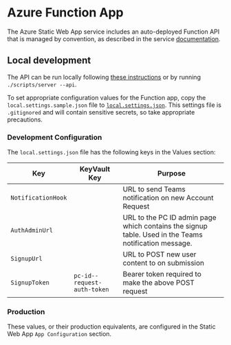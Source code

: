 # Azure Function App

The Azure Static Web App service includes an auto-deployed Function API that is managed by convention, as described in the service [documentation](https://docs.microsoft.com/en-us/azure/static-web-apps/apis).

## Local development

The API can be run locally following [these instructions](https://docs.microsoft.com/en-us/azure/static-web-apps/add-api#run-the-api-locally) or by running `./scripts/server --api`.

To set appropriate configuration values for the Function app, copy the `local.settings.sample.json` file to [`local.settings.json`](https://docs.microsoft.com/en-us/azure/static-web-apps/application-settings#about-api-app-settings). This settings file is `.gitignored` and will contain sensitive secrets, so take appropriate precautions.

### Development Configuration

The `local.settings.json` file has the following keys in the Values section:

|Key|KeyVault Key|Purpose|
|---|---|---|
|`NotificationHook`|  | URL to send Teams notification on new Account Request
|`AuthAdminUrl`| | URL to the PC ID admin page which contains the signup table. Used in the Teams notification message.
|`SignupUrl`| | URL to POST new user content to on submission
|`SignupToken` | `pc-id--request-auth-token` | Bearer token required to make the above POST request

### Production

These values, or their production equivalents, are configured in the Static
Web App `App Configuration` section.
